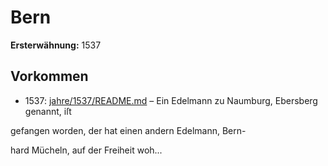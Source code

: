 # Bern

**Ersterwähnung:** 1537

## Vorkommen
- 1537: [jahre/1537/README.md](../jahre/1537/README.md) – Ein Edelmann zu Naumburg, Ebersberg genannt, iſt

gefangen worden, der hat einen andern Edelmann, Bern-


hard Mücheln, auf der Freiheit woh...

